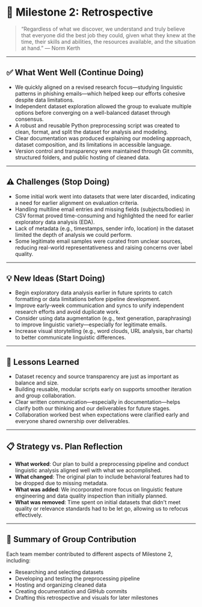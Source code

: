 # 📌 Milestone 2: Retrospective

> “Regardless of what we discover, we understand and truly believe that everyone
> did the best job they could, given what they knew at the time, their skills
> and abilities, the resources available, and the situation at hand.”
> — Norm Kerth

---

## ✅ What Went Well (Continue Doing)

- We quickly aligned on a revised research focus—studying linguistic patterns in phishing emails—which helped keep our efforts cohesive despite data limitations.
- Independent dataset exploration allowed the group to evaluate multiple options before converging on a well-balanced dataset through consensus.
- A robust and reusable Python preprocessing script was created to clean, format, and split the dataset for analysis and modeling.
- Clear documentation was produced explaining our modeling approach, dataset composition, and its limitations in accessible language.
- Version control and transparency were maintained through Git commits, structured folders, and public hosting of cleaned data.

---

## ⚠️ Challenges (Stop Doing)

- Some initial work went into datasets that were later discarded, indicating a need for earlier alignment on evaluation criteria.
- Handling multiline email entries and missing fields (subjects/bodies) in CSV format proved time-consuming and highlighted the need for earlier exploratory data analysis (EDA).
- Lack of metadata (e.g., timestamps, sender info, location) in the dataset limited the depth of analysis we could perform.
- Some legitimate email samples were curated from unclear sources, reducing real-world representativeness and raising concerns over label quality.

---

## 💡 New Ideas (Start Doing)

- Begin exploratory data analysis earlier in future sprints to catch formatting or data limitations before pipeline development.
- Improve early-week communication and syncs to unify independent research efforts and avoid duplicate work.
- Consider using data augmentation (e.g., text generation, paraphrasing) to improve linguistic variety—especially for legitimate emails.
- Increase visual storytelling (e.g., word clouds, URL analysis, bar charts) to better communicate linguistic differences.

---

## 🧠 Lessons Learned

- Dataset recency and source transparency are just as important as balance and size.
- Building reusable, modular scripts early on supports smoother iteration and group collaboration.
- Clear written communication—especially in documentation—helps clarify both our thinking and our deliverables for future stages.
- Collaboration worked best when expectations were clarified early and everyone shared ownership over deliverables.

---

## 📋 Strategy vs. Plan Reflection

- **What worked**: Our plan to build a preprocessing pipeline and conduct linguistic analysis aligned well with what we accomplished.
- **What changed**: The original plan to include behavioral features had to be dropped due to missing metadata.
- **What was added**: We incorporated more focus on linguistic feature engineering and data quality inspection than initially planned.
- **What was removed**: Time spent on initial datasets that didn't meet quality or relevance standards had to be let go, allowing us to refocus effectively.

---

## 🔄 Summary of Group Contribution

Each team member contributed to different aspects of Milestone 2, including:

- Researching and selecting datasets
- Developing and testing the preprocessing pipeline
- Hosting and organizing cleaned data
- Creating documentation and GitHub commits
- Drafting this retrospective and visuals for later milestones
